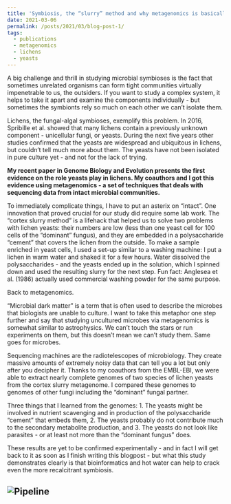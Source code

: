 ```yaml
---
title: 'Symbiosis, the “slurry” method and why metagenomics is basically the same thing as astrophysics'
date: 2021-03-06
permalink: /posts/2021/03/blog-post-1/
tags:
  - publications
  - metagenomics
  - lichens
  - yeasts
---
```


A big challenge and thrill in studying microbial symbioses is the fact that sometimes unrelated organisms can form tight communities virtually impenetrable to us, the outsiders. If you want to study a complex system, it helps to take it apart and examine the components individually - but  sometimes the symbionts rely so much on each other we can’t isolate them.

Lichens, the fungal-algal symbioses, exemplify this problem. In 2016, Spribille et al. showed that many lichens contain a previously unknown component - unicellular fungi, or yeasts. During the next five years other studies confirmed that the yeasts are widespread and ubiquitous in lichens, but couldn’t tell much more about them. The yeasts have not been isolated in pure culture yet - and not for the lack of trying.

**My recent paper in Genome Biology and Evolution presents the first evidence on the role yeasts play in lichens. My coauthors and I got this evidence using metagenomics - a set of techniques that deals with sequencing data from intact microbial communities.**

To immediately complicate things, I have to put an asterix on “intact”. One innovation that proved crucial for our study did require some lab work. The “cortex slurry method” is a lifehack that helped us to solve two problems with lichen yeasts: their numbers are low (less than one yeast cell for 100 cells of the “dominant” fungus), and they are embedded in a polysaccharide “cement” that covers the lichen from the outside. To make a sample enriched in yeast cells, I used a set-up similar to a washing machine: I put a lichen in warm water and shaked it for a few hours. Water dissolved the polysaccharides - and the yeasts ended up in the solution, which I spinned down and used the resulting slurry for the next step. Fun fact: Anglesea et al. (1986) actually used commercial washing powder for the same purpose.

Back to metagenomics.

“Microbial dark matter” is a term that is often used to describe the microbes that biologists are unable to culture. I want to take this metaphor one step further and say that studying uncultured microbes via metagenomics is somewhat similar to astrophysics. We can’t touch the stars or run experiments on them, but this doesn’t mean we can’t study them. Same goes for microbes.

Sequencing machines are the radiotelescopes of microbiology. They create massive amounts of extremely noisy data that can tell you a lot but only after you decipher it. Thanks to my coauthors from the EMBL-EBI, we were able to extract nearly complete genomes of two species of lichen yeasts from the cortex slurry metagenome. I compared these genomes to genomes of other fungi including the “dominant” fungal partner.

Three things that I learned from the genomes: 1. The yeasts might be involved in nutrient scavenging and in production of the polysaccharide “cement” that embeds them, 2. The yeasts probably do not contribute much to the secondary metabolite production, and 3. The yeasts do not look like parasites - or at least not more than the “dominant fungus” does.

These results are yet to be confirmed experimentally - and in fact I will get back to it as soon as I finish writing this blogpost - but what this study demonstrates clearly is that bioinformatics and hot water can help to crack even the more recalcitrant symbiosis.

![Pipeline](http://metalichen.github.io/images/pipeline.jpg)
------

